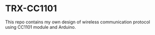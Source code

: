 # TRX-CC1101
This repo contains my own design of wireless communication protocol using CC1101 module and Arduino.
